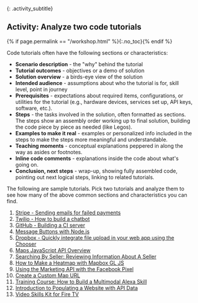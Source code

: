 {: .activity_subtitle}
## <i class="fa fa-user-circle"></i> Activity: Analyze two code tutorials
{% if page.permalink == "/workshop.html" %}{:.no_toc}{% endif %}

Code tutorials often have the following sections or characteristics:


*  **Scenario description** - the "why" behind the tutorial
*  **Tutorial outcomes** - objectives or a demo of solution
*  **Solution overview** - a birds-eye view of the solution
*  **Intended audience** - assumptions about who the tutorial is for, skill level, point in journey
*  **Prerequisites** - expectations about required items, configurations, or utilities for the tutorial (e.g., hardware devices, services set up, API keys, software, etc.).
*  **Steps** - the tasks involved in the solution, often formatted as sections. The steps show an assembly order working up to final solution, building the code piece by piece as needed (like Legos).
*  **Examples to make it real** - examples or personalized info included in the steps to make the steps more meaningful and understandable.
*  **Teaching moments** - conceptual explanations peppered in along the way as asides or footnotes.
*  **Inline code comments** - explanations inside the code about what's going on.
*  **Conclusion, next steps** - wrap-up, showing fully assembled code, pointing out next logical steps, linking to related tutorials.

The following are sample tutorials. Pick two tutorials and analyze them to see how many of the above common sections and characteristics you can find.

1.  [Stripe - Sending emails for failed payments](https://stripe.com/docs/recipes/sending-emails-for-failed-payments)
2.  [Twilio - How to build a chatbot](https://www.twilio.com/docs/autopilot/guides/how-to-build-a-chatbot)
3.  [GitHub - Building a CI server](https://developer.github.com/v3/guides/building-a-ci-server/)
4.  [Message Buttons with Node.js](https://api.slack.com/tutorials/intro-to-message-buttons)
5.  [Dropbox - Quickly integrate file upload in your web app using the Chooser](https://blogs.dropbox.com/developers/2019/05/quickly-integrate-file-upload-in-your-web-app-using-the-chooser/)
6.  [Maps JavaScript API Overview](https://developers.google.com/maps/documentation/javascript/tutorial)
7.  [Searching By Seller: Reviewing Information About A Seller](https://developer.ebay.com/DevZone/shopping/docs/HowTo/PHP_Shopping/PHP_FIA_GUP_Interm_NV_XML/PHP_FIA_GUP_Interm_NV_XML.html)
8.  [How to Make a Heatmap with Mapbox GL JS](https://www.programmableweb.com/news/how-to-make-heatmap-mapbox-gl-js/how-to/2018/11/01)
9.  [Using the Marketing API with the Facebook Pixel](https://developers.facebook.com/docs/marketing-api/audiences-api/pixel)
10. [Create a Custom Map URL](https://docs.microsoft.com/en-us/bingmaps/articles/create-a-custom-map-url)
11. [Training Course: How to Build a Multimodal Alexa Skill](https://developer.amazon.com/en-US/alexa/alexa-skills-kit/resources/training-resources/intro-multimodal)
12. [Introduction to Populating a Website with API Data](https://programminghistorian.org/en/lessons/introduction-to-populating-a-website-with-api-data)
13. [Video Skills Kit for Fire TV](https://developer.amazon.com/docs/video-skills-fire-tv-apps/integration-overview.html#integration_steps)
